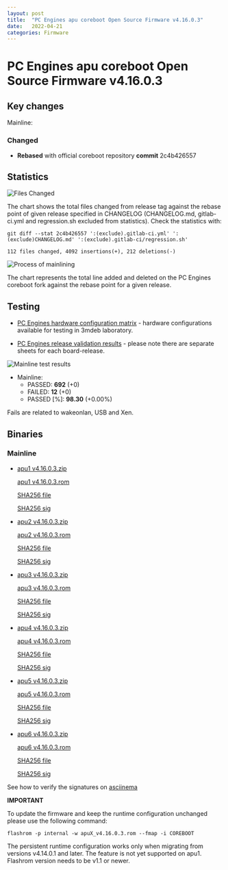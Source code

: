 ```yaml
---
layout: post
title:  "PC Engines apu coreboot Open Source Firmware v4.16.0.3"
date:   2022-04-21
categories: Firmware
---
```


# PC Engines apu coreboot Open Source Firmware v4.16.0.3

## Key changes

Mainline:

### Changed

- **Rebased** with official coreboot repository **commit** 2c4b426557

## Statistics

![Files Changed](https://cloud.3mdeb.com/index.php/s/BDzCqsNy2iABEJQ/preview)

The chart shows the total files changed from release tag against the rebase
point of given release specified in CHANGELOG (CHANGELOG.md, gitlab-ci.yml
and regression.sh excluded from statistics). Check the statistics with:

```
git diff --stat 2c4b426557 ':(exclude).gitlab-ci.yml' ':(exclude)CHANGELOG.md' ':(exclude).gitlab-ci/regression.sh'
```

`112 files changed, 4092 insertions(+), 212 deletions(-)`

![Process of mainlining](https://cloud.3mdeb.com/index.php/s/6foYsreDB955BgJ/preview)

The chart represents the total line added and deleted on the PC Engines
coreboot fork against the rebase point for a given release.

## Testing

* [PC Engines hardware configuration matrix](https://cloud.3mdeb.com/index.php/s/4n9rT4yMsKezHsR/preview) -
  hardware configurations available for testing in 3mdeb laboratory.

* [PC Engines release validation results](https://docs.google.com/spreadsheets/d/1_uRhVo9eYeZONnelymonYp444zYHT_Q_qmJEJ8_XqJc/edit#gid=0) -
  please note there are separate sheets for each board-release.

![Mainline test results](https://cloud.3mdeb.com/index.php/s/jQNi2sifEYRE9pH/preview)

* Mainline:
  * PASSED: **692** (+0)
  * FAILED: **12** (+0)
  * PASSED [%]: **98.30** (+0.00%)

Fails are related to wakeonlan, USB and Xen.

## Binaries

### Mainline

* [apu1 v4.16.0.3.zip](https://3mdeb.com/open-source-firmware/pcengines/apu1/apu1_v4.16.0.3.zip)

  [apu1 v4.16.0.3.rom](https://3mdeb.com/open-source-firmware/pcengines/apu1/apu1_v4.16.0.3.rom)

  [SHA256 file](https://3mdeb.com/open-source-firmware/pcengines/apu1/apu1_v4.16.0.3.SHA256)

  [SHA256 sig](https://3mdeb.com/open-source-firmware/pcengines/apu1/apu1_v4.16.0.3.SHA256.sig)

* [apu2 v4.16.0.3.zip](https://3mdeb.com/open-source-firmware/pcengines/apu2/apu2_v4.16.0.3.zip)

  [apu2 v4.16.0.3.rom](https://3mdeb.com/open-source-firmware/pcengines/apu2/apu2_v4.16.0.3.rom)

  [SHA256 file](https://3mdeb.com/open-source-firmware/pcengines/apu2/apu2_v4.16.0.3.SHA256)

  [SHA256 sig](https://3mdeb.com/open-source-firmware/pcengines/apu2/apu2_v4.16.0.3.SHA256.sig)

* [apu3 v4.16.0.3.zip](https://3mdeb.com/open-source-firmware/pcengines/apu3/apu3_v4.16.0.3.zip)

  [apu3 v4.16.0.3.rom](https://3mdeb.com/open-source-firmware/pcengines/apu3/apu3_v4.16.0.3.rom)

  [SHA256 file](https://3mdeb.com/open-source-firmware/pcengines/apu3/apu3_v4.16.0.3.SHA256)

  [SHA256 sig](https://3mdeb.com/open-source-firmware/pcengines/apu3/apu3_v4.16.0.3.SHA256.sig)

* [apu4 v4.16.0.3.zip](https://3mdeb.com/open-source-firmware/pcengines/apu4/apu4_v4.16.0.3.zip)

  [apu4 v4.16.0.3.rom](https://3mdeb.com/open-source-firmware/pcengines/apu4/apu4_v4.16.0.3.rom)

  [SHA256 file](https://3mdeb.com/open-source-firmware/pcengines/apu4/apu4_v4.16.0.3.SHA256)

  [SHA256 sig](https://3mdeb.com/open-source-firmware/pcengines/apu4/apu4_v4.16.0.3.SHA256.sig)

* [apu5 v4.16.0.3.zip](https://3mdeb.com/open-source-firmware/pcengines/apu5/apu5_v4.16.0.3.zip)

  [apu5 v4.16.0.3.rom](https://3mdeb.com/open-source-firmware/pcengines/apu5/apu5_v4.16.0.3.rom)

  [SHA256 file](https://3mdeb.com/open-source-firmware/pcengines/apu5/apu5_v4.16.0.3.SHA256)

  [SHA256 sig](https://3mdeb.com/open-source-firmware/pcengines/apu5/apu5_v4.16.0.3.SHA256.sig)

* [apu6 v4.16.0.3.zip](https://3mdeb.com/open-source-firmware/pcengines/apu6/apu6_v4.16.0.3.zip)

  [apu6 v4.16.0.3.rom](https://3mdeb.com/open-source-firmware/pcengines/apu6/apu6_v4.16.0.3.rom)

  [SHA256 file](https://3mdeb.com/open-source-firmware/pcengines/apu6/apu6_v4.16.0.3.SHA256)

  [SHA256 sig](https://3mdeb.com/open-source-firmware/pcengines/apu6/apu6_v4.16.0.3.SHA256.sig)

See how to verify the signatures on [asciinema](https://asciinema.org/a/475909)

**IMPORTANT**

To update the firmware and keep the runtime configuration unchanged please
use the following command:

```
flashrom -p internal -w apuX_v4.16.0.3.rom --fmap -i COREBOOT
```

The persistent runtime configuration works only when migrating from versions
v4.14.0.1 and later. The feature is not yet supported on apu1. Flashrom version
needs to be v1.1 or newer.
